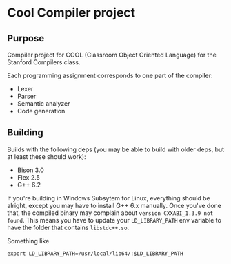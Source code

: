 # Cool Compiler project

## Purpose
Compiler project for COOL (Classroom Object Oriented Language) for the Stanford Compilers class.

Each programming assignment corresponds to one part of the compiler:
- Lexer
- Parser
- Semantic analyzer
- Code generation

## Building
Builds with the following deps (you may be able to build with older deps, but at least these should work):
- Bison 3.0
- Flex 2.5
- G++ 6.2

If you're building in Windows Subsytem for Linux, everything should be alright, except you may have to install G++ 6.x manually.
Once you've done that, the compiled binary may complain about `version CXXABI_1.3.9 not found`.
This means you have to update your `LD_LIBRARY_PATH` env variable to have the folder that contains `libstdc++.so`.

Something like 
```
export LD_LIBRARY_PATH=/usr/local/lib64/:$LD_LIBRARY_PATH
```
